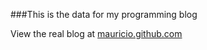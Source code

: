 ###This is the data for my programming blog

View the real blog at [mauricio.github.com](http://mauricio.github.com/)